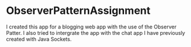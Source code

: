 # ObserverPatternAssignment

I created this app for a blogging web app with the use of the Observer Patter.
I also tried to intergrate the app with the chat app I have previously created with Java Sockets.
